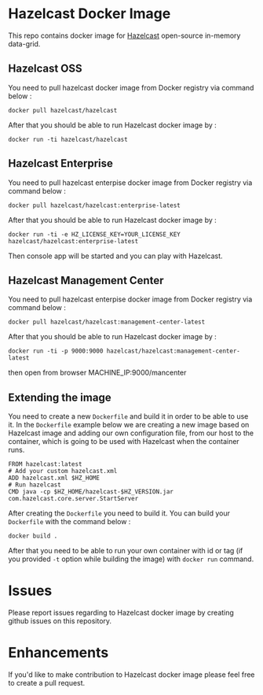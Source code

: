 # Hazelcast Docker Image

This repo contains docker image for [Hazelcast](http://hazelcast.org) open-source in-memory data-grid.


## Hazelcast OSS

You need to pull hazelcast docker image from Docker registry via command below : 

```
docker pull hazelcast/hazelcast
```

After that you should be able to run Hazelcast docker image by : 

```
docker run -ti hazelcast/hazelcast
```
## Hazelcast Enterprise

You need to pull hazelcast enterpise docker image from Docker registry via command below : 

```
docker pull hazelcast/hazelcast:enterprise-latest
```

After that you should be able to run Hazelcast docker image by : 

```
docker run -ti -e HZ_LICENSE_KEY=YOUR_LICENSE_KEY hazelcast/hazelcast:enterprise-latest
```

Then console app will be started and you can play with Hazelcast.

## Hazelcast Management Center

You need to pull hazelcast enterpise docker image from Docker registry via command below : 

```
docker pull hazelcast/hazelcast:management-center-latest
```

After that you should be able to run Hazelcast docker image by : 

```
docker run -ti -p 9000:9000 hazelcast/hazelcast:management-center-latest
```
then open from browser MACHINE_IP:9000/mancenter

## Extending the image

You need to create a new `Dockerfile` and build it in order to be able to use it. In the `Dockerfile` example below we are creating a new image based on Hazelcast image and adding our own configuration file, from our host to the container,  which is going to be used with Hazelcast when the container runs.

```
FROM hazelcast:latest
# Add your custom hazelcast.xml
ADD hazelcast.xml $HZ_HOME
# Run hazelcast
CMD java -cp $HZ_HOME/hazelcast-$HZ_VERSION.jar com.hazelcast.core.server.StartServer
```

After creating the `Dockerfile` you need to build it. You can build your `Dockerfile` with the command below : 

```
docker build .
```

After that you need to be able to run your own container with id or tag (if you provided `-t` option while building the image) with `docker run` command.

# Issues

Please report issues regarding to Hazelcast docker image by creating github issues on this repository.

# Enhancements

If you'd like to make contribution to Hazelcast docker image please feel free to create a pull request.
